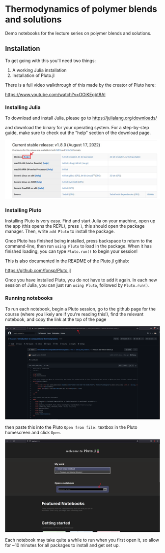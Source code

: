 # Thermodynamics of polymer blends and solutions 
Demo notebooks for the lecture series on polymer blends and solutions.

## Installation

To get going with this you'll need two things:
1. A working Julia installation
2. Installation of Pluto.jl

There is a full video walkthrough of this made by the creator of Pluto here:

https://www.youtube.com/watch?v=OOjKEgbt8AI

### Installing Julia

To download and install Julia, please go to
https://julialang.org/downloads/

and download the binary for your operating system. For a step-by-step guide, make sure to check out the "help" section of the download page.

![](./assets/Julia_install_help.jpg)

### Installing Pluto

Installing Pluto is very easy. Find and start Julia on your machine, open up the app (this opens the REPL), press ```]```, this should open the package manager. Then, write ```add Pluto``` to install the package.

Once Pluto has finished being installed, press backspace to return to the command-line, then run ```using Pluto``` to load in the package. When it has finished loading, you can type ```Pluto.run()``` to begin your session!

This is also documented in the README of the Pluto.jl github:

https://github.com/fonsp/Pluto.jl

Once you have installed Pluto, you do not have to add it again. In each new session of Julia, you can just run ```using Pluto```, followed by ```Pluto.run()```.

### Running notebooks

To run each notebook, begin a Pluto session, go to the github page for the course (where you likely are if you're reading this!), find the relevant notebook, and copy the link at the top of the page

![](./assets/github_screenshot.png)

then paste this into the Pluto ```Open from file:``` textbox in the Pluto homescreen and click ```Open```.

![](./assets/pluto_screenshot.png)

Each notebook may take quite a while to run when you first open it, so allow for ~10 minutes for all packages to install and get set up.
